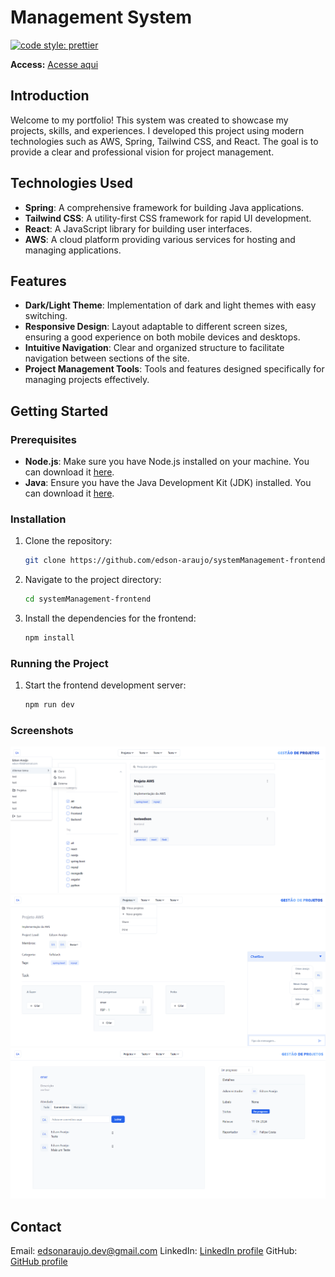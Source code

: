 # Management System

[![code style: prettier](https://img.shields.io/badge/code_style-prettier-ff69b4.svg?style=flat-square)](https://github.com/prettier/prettier)

**Access:** [Acesse aqui](http://systemmanagementedson.s3-website.us-east-2.amazonaws.com/)

## Introduction

Welcome to my portfolio! This system was created to showcase my projects, skills, and experiences. I developed this project using modern technologies such as AWS, Spring, Tailwind CSS, and React. The goal is to provide a clear and professional vision for project management.

## Technologies Used

- **Spring**: A comprehensive framework for building Java applications.
- **Tailwind CSS**: A utility-first CSS framework for rapid UI development.
- **React**: A JavaScript library for building user interfaces.
- **AWS**: A cloud platform providing various services for hosting and managing applications.

## Features

- **Dark/Light Theme**: Implementation of dark and light themes with easy switching.
- **Responsive Design**: Layout adaptable to different screen sizes, ensuring a good experience on both mobile devices and desktops.
- **Intuitive Navigation**: Clear and organized structure to facilitate navigation between sections of the site.
- **Project Management Tools**: Tools and features designed specifically for managing projects effectively.

## Getting Started

### Prerequisites

- **Node.js**: Make sure you have Node.js installed on your machine. You can download it [here](https://nodejs.org/).
- **Java**: Ensure you have the Java Development Kit (JDK) installed. You can download it [here](https://www.oracle.com/java/technologies/javase-jdk11-downloads.html).

### Installation

1. Clone the repository:
    ```bash
    git clone https://github.com/edson-araujo/systemManagement-frontend
    ```

2. Navigate to the project directory:
    ```bash
    cd systemManagement-frontend
    ```

3. Install the dependencies for the frontend:
    ```bash
    npm install
    ```

### Running the Project
1. Start the frontend development server:
    ```bash
    npm run dev
    ```

### Screenshots
![Projects](./Screenshots-1.png)
![Details](./Screenshots-2.png)
![Issues](./Screenshots-3.png)

## Contact
Email: edsonaraujo.dev@gmail.com
LinkedIn: [LinkedIn profile](https://www.linkedin.com/in/edson-alves-araujo/)
GitHub: [GitHub profile](https://github.com/edson-araujo)
